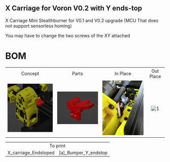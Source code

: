 ## X Carriage for Voron V0.2 with Y ends-top


X Carriage Mini Stealthburner for V0.1 and V0.2 upgrade (MCU That does not support sensorless homing)

<table align=center>
  <tr>
    <td align=center>Concept</td>
    <td align=center>Parts</td>
    <td align=center>In Place</td>
    <td align=center>Out Place</td>
  </tr>
  <tr>
    <td align=center><img src="https://github.com/GP3DS/Voron-Mods/blob/main/V0_X_Carriage_with_endstop/Images/Concept_screenshot.png" alt="1" width=300px></td>
    <td align=center><img src="https://github.com/GP3DS/Voron-Mods/blob/main/V0_X_Carriage_with_endstop/Images/Screenshot_part.png" alt="1" width=300px></td>
    <td align=center><img src="https://github.com/GP3DS/Voron-Mods/blob/main/V0_X_Carriage_with_endstop/Images/Front_In_Place.jpg" alt="1" width=300px></td>
    <td align=center><img src="https://github.com/GP3DS/Voron-Mods/blob/main/V0_X_Carriage_with_endstop/Images/Out_place.jpg" alt="1" width=300px></td>
  </tr>

You may have to change the two screws of the XY attached


# BOM
<table>
  <tr>
    <td colspan=2 align=center>To print</td>
  </tr> 
  <tr>
    <td align=center>X_carriage_Endstoped</td>
    <td align=center>[a]_Bumper_Y_endstop</td>
  </tr>
</table>
